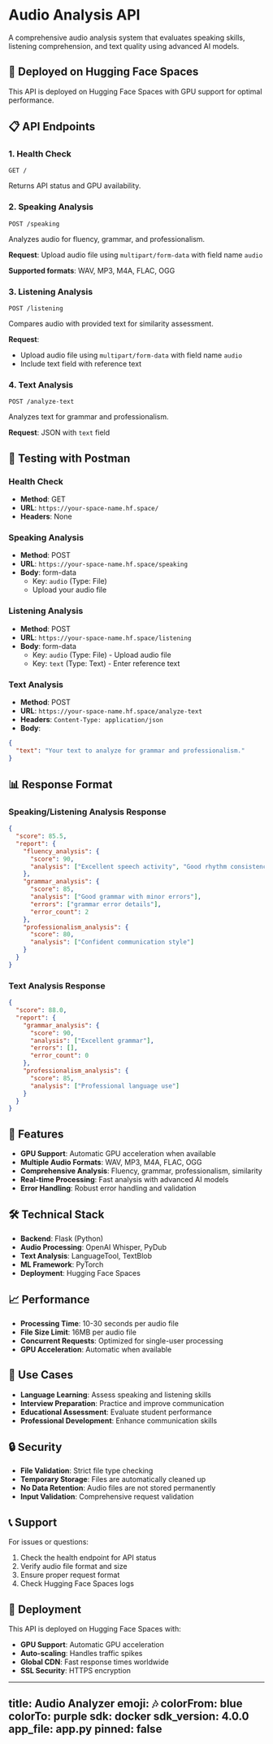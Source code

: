 # Audio Analysis API

A comprehensive audio analysis system that evaluates speaking skills, listening comprehension, and text quality using advanced AI models.

## 🚀 **Deployed on Hugging Face Spaces**

This API is deployed on Hugging Face Spaces with GPU support for optimal performance.

## 📋 **API Endpoints**

### **1. Health Check**
```http
GET /
```
Returns API status and GPU availability.

### **2. Speaking Analysis**
```http
POST /speaking
```
Analyzes audio for fluency, grammar, and professionalism.

**Request**: Upload audio file using `multipart/form-data` with field name `audio`

**Supported formats**: WAV, MP3, M4A, FLAC, OGG

### **3. Listening Analysis**
```http
POST /listening
```
Compares audio with provided text for similarity assessment.

**Request**: 
- Upload audio file using `multipart/form-data` with field name `audio`
- Include text field with reference text

### **4. Text Analysis**
```http
POST /analyze-text
```
Analyzes text for grammar and professionalism.

**Request**: JSON with `text` field

## 🧪 **Testing with Postman**

### **Health Check**
- **Method**: GET
- **URL**: `https://your-space-name.hf.space/`
- **Headers**: None

### **Speaking Analysis**
- **Method**: POST
- **URL**: `https://your-space-name.hf.space/speaking`
- **Body**: form-data
  - Key: `audio` (Type: File)
  - Upload your audio file

### **Listening Analysis**
- **Method**: POST
- **URL**: `https://your-space-name.hf.space/listening`
- **Body**: form-data
  - Key: `audio` (Type: File) - Upload audio file
  - Key: `text` (Type: Text) - Enter reference text

### **Text Analysis**
- **Method**: POST
- **URL**: `https://your-space-name.hf.space/analyze-text`
- **Headers**: `Content-Type: application/json`
- **Body**: 
```json
{
  "text": "Your text to analyze for grammar and professionalism."
}
```

## 📊 **Response Format**

### **Speaking/Listening Analysis Response**
```json
{
  "score": 85.5,
  "report": {
    "fluency_analysis": {
      "score": 90,
      "analysis": ["Excellent speech activity", "Good rhythm consistency"]
    },
    "grammar_analysis": {
      "score": 85,
      "analysis": ["Good grammar with minor errors"],
      "errors": ["grammar error details"],
      "error_count": 2
    },
    "professionalism_analysis": {
      "score": 80,
      "analysis": ["Confident communication style"]
    }
  }
}
```

### **Text Analysis Response**
```json
{
  "score": 88.0,
  "report": {
    "grammar_analysis": {
      "score": 90,
      "analysis": ["Excellent grammar"],
      "errors": [],
      "error_count": 0
    },
    "professionalism_analysis": {
      "score": 85,
      "analysis": ["Professional language use"]
    }
  }
}
```

## 🔧 **Features**

- **GPU Support**: Automatic GPU acceleration when available
- **Multiple Audio Formats**: WAV, MP3, M4A, FLAC, OGG
- **Comprehensive Analysis**: Fluency, grammar, professionalism, similarity
- **Real-time Processing**: Fast analysis with advanced AI models
- **Error Handling**: Robust error handling and validation

## 🛠️ **Technical Stack**

- **Backend**: Flask (Python)
- **Audio Processing**: OpenAI Whisper, PyDub
- **Text Analysis**: LanguageTool, TextBlob
- **ML Framework**: PyTorch
- **Deployment**: Hugging Face Spaces

## 📈 **Performance**

- **Processing Time**: 10-30 seconds per audio file
- **File Size Limit**: 16MB per audio file
- **Concurrent Requests**: Optimized for single-user processing
- **GPU Acceleration**: Automatic when available

## 🎯 **Use Cases**

- **Language Learning**: Assess speaking and listening skills
- **Interview Preparation**: Practice and improve communication
- **Educational Assessment**: Evaluate student performance
- **Professional Development**: Enhance communication skills

## 🔒 **Security**

- **File Validation**: Strict file type checking
- **Temporary Storage**: Files are automatically cleaned up
- **No Data Retention**: Audio files are not stored permanently
- **Input Validation**: Comprehensive request validation

## 📞 **Support**

For issues or questions:
1. Check the health endpoint for API status
2. Verify audio file format and size
3. Ensure proper request format
4. Check Hugging Face Spaces logs

## 🚀 **Deployment**

This API is deployed on Hugging Face Spaces with:
- **GPU Support**: Automatic GPU acceleration
- **Auto-scaling**: Handles traffic spikes
- **Global CDN**: Fast response times worldwide
- **SSL Security**: HTTPS encryption
---
title: Audio Analyzer
emoji: 🎶
colorFrom: blue
colorTo: purple
sdk: docker
sdk_version: 4.0.0
app_file: app.py
pinned: false
---
